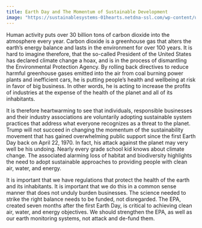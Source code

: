 ```yaml
---
title: Earth Day and The Momentum of Sustainable Development
image: "https://sustainablesystems-01hearts.netdna-ssl.com/wp-content/uploads/2017/04/earth-day-sustainable-business-practices.png"
---
```


Human activity puts over 30 billion tons of carbon dioxide into the atmosphere every year. Carbon dioxide is a greenhouse gas that alters the earth’s energy balance and lasts in the environment for over 100 years.  It is hard to imagine therefore, that the so-called President of the United States has declared climate change a hoax, and is in the process of dismantling the Environmental Protection Agency. By rolling back directives to reduce harmful greenhouse gases emitted into the air from coal burning power plants and inefficient cars, he is putting people’s health and wellbeing at risk in favor of big business.  In other words, he is acting to increase the profits of industries at the expense of the health of the planet and all of its inhabitants.

It is therefore heartwarming to see that individuals, responsible businesses and their industry associations are voluntarily adopting sustainable system practices that address what everyone recognizes as a threat to the planet. Trump will not succeed in changing the momentum of the sustainability movement that has gained overwhelming public support since the first Earth Day back on April 22, 1970. In fact, his attack against the planet may very well be his undoing.  Nearly every grade school kid knows about climate change.  The associated alarming loss of habitat and biodiversity highlights the need to adopt sustainable approaches to providing people with clean air, water, and energy.

It is important that we have regulations that protect the health of the earth and its inhabitants. It is important that we do this in a common sense manner that does not unduly burden businesses.  The science needed to strike the right balance needs to be funded, not disregarded.  The EPA, created seven months after the first Earth Day, is critical to achieving clean air, water, and energy objectives. We should strengthen the EPA, as well as our earth monitoring systems, not attack and de-fund them.
